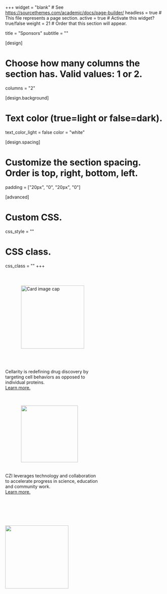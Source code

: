 +++
widget = "blank"  # See https://sourcethemes.com/academic/docs/page-builder/
headless = true  # This file represents a page section.
active = true  # Activate this widget? true/false
weight = 21  # Order that this section will appear.

title = "Sponsors"
subtitle = ""

[design]
  # Choose how many columns the section has. Valid values: 1 or 2.
  columns = "2"

[design.background]
  # Text color (true=light or false=dark).
  text_color_light = false
  color = "white"

[design.spacing]
  # Customize the section spacing. Order is top, right, bottom, left.
  padding = ["20px", "0", "20px", "0"]

[advanced]
 # Custom CSS.
 css_style = ""

 # CSS class.
 css_class = ""
+++

<div class="row">
<div class="col-sm-6">
<div class="card" style="width: 300px; height:400px;">
  <img class="card-img-top" src="/img/sponsor/logotypemarkcolor.svg" alt="Card image cap" style="width:200px;  margin: 40px 50px 50px;">
  <div class="card-body" style="padding-top: 0px;">
    <p class="card-text">Cellarity is redefining drug discovery by targeting cell behaviors as opposed to individual proteins.<br><a class="stretched-link" href="https://cellarity.com">Learn more.</a></p>
  </div>
</div>
</a>


</div>
<div class="col-sm-6">
<div class="card" style="width: 300px; height:400px;">
  <img class="card-img-top" src="/img/sponsor/CZI.png" style="width:180px; margin: 20px 50px 20px; ">
  <div class="card-body" style="padding-top: 0px;">
    <p class="card-text">CZI leverages technology and collaboration to accelerate progress in science, education and community work.<br> <a class="stretched-link" href="https://czi.org">Learn more.</a></p>
  </div>
</div>
<a href="https://czi.org">
<img src="" width="200px;">
</a>
</div>
</div>
